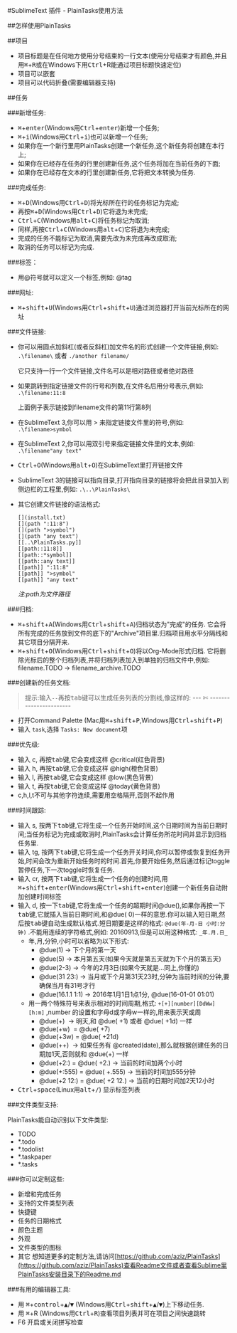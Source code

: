 #SublimeText 插件 - PlainTasks使用方法

##怎样使用PlainTasks

##项目

* 项目标题是在任何地方使用分号结束的一行文本(使用分号结束才有颜色,并且用<kbd>⌘</kbd>+<kbd>R</kbd>或在Windows下用<kbd>Ctrl</kbd>+R能通过项目标题快速定位)
* 项目可以嵌套
* 项目可以代码折叠(需要编辑器支持)

##任务

###新增任务:

* <kbd>⌘</kbd>+<kbd>enter</kbd>(Windows用<kbd>Ctrl</kbd>+<kbd>enter</kbd>)新增一个任务;
* <kbd>⌘</kbd>+<kbd>i</kbd>(Windows用<kbd>Ctrl</kbd>+<kbd>i</kbd>)也可以新增一个任务;
* 如果你在一个新行里用PlainTasks创建一个新任务,这个新任务将创建在本行上;
* 如果你在已经存在任务的行里创建新任务,这个任务将加在当前任务的下面;
* 如果你在已经存在文本的行里创建新任务,它将把文本转换为任务.

###完成任务:

* <kbd>⌘</kbd>+<kbd>D</kbd>(Windows用<kbd>Ctrl</kbd>+<kbd>D</kbd>)将光标所在行的任务标记为完成;
* 再按<kbd>⌘</kbd>+<kbd>D</kbd>(Windows用<kbd>Ctrl</kbd>+<kbd>D</kbd>)它将退为未完成;
* <kbd>Ctrl</kbd>+<kbd>C</kbd>(Windows用<kbd>alt</kbd>+<kbd>C</kbd>)将任务标记为取消;
* 同样,再按<kbd>Ctrl</kbd>+<kbd>C</kbd>(Windows用<kbd>alt</kbd>+<kbd>C</kbd>)它将退为未完成;
* 完成的任务不能标记为取消,需要先改为未完成再改成取消;
* 取消的任务可以标记为完成.

###标签：

* 用@符号就可以定义一个标签,例如: @tag

###网址:

* <kbd>⌘</kbd>+<kbd>shift</kbd>+<kbd>U</kbd>(Windows用<kbd>Ctrl</kbd>+<kbd>shift</kbd>+<kbd>U</kbd>)通过浏览器打开当前光标所在的网址

###文件链接:

* 你可以用圆点加斜杠(或者反斜杠)加文件名的形式创建一个文件链接,例如: `.\filename\` 或者 `./another filename/`

    它只支持一行一个文件链接,文件名可以是相对路径或者绝对路径

* 如果跳转到指定链接文件的行号和列数,在文件名后用分号表示,例如: `.\filename:11:8`

    上面例子表示链接到filename文件的第11行第8列

* 在SublimeText 3,你可以用 > 来指定链接文件里的符号,例如: `.\filename>symbol`
* 在SublimeText 2,你可以用双引号来指定链接文件里的文本,例如: `.\filename"any text"`
* <kbd>Ctrl</kbd>+<kbd>O</kbd>(Windows用<kbd>alt</kbd>+<kbd>O</kbd>)在SublimeText里打开链接文件
* SublimeText 3的链接可以指向目录,打开指向目录的链接将会把此目录加入到侧边栏的工程里,例如: `.\..\PlainTasks\`
* 其它创建文件链接的语法格式:

    ```
    [](install.txt)
    [](path ":11:8")
    [](path ">symbol")
    [](path "any text")
    [[..\PlainTasks.py]]
    [[path::11:8]]
    [[path::*symbol]]
    [[path::any text]]
    [[path]] ":11:8"
    [[path]] ">symbol"
    [[path]] "any text"
    ```
    *注:path为文件路径*

###归档:

* <kbd>⌘</kbd>+<kbd>shift</kbd>+<kbd>A</kbd>(Windows用<kbd>Ctrl</kbd>+<kbd>shift</kbd>+<kbd>A</kbd>)归档状态为"完成"的任务.
    它会将所有完成的任务放到文件的底下的"Archive"项目里.归档项目用水平分隔线和其它项目分隔开来.
* <kbd>⌘</kbd>+<kbd>shift</kbd>+<kbd>O</kbd>(Windows用<kbd>Ctrl</kbd>+<kbd>shift</kbd>+<kbd>O</kbd>)将以Org-Mode形式归档.
    它将删除光标后的整个归档列表,并将归档列表加入到单独的归档文件中,例如: filename.TODO → filename_archive.TODO

###创建新的任务文档:

>提示:输入`--`再按<kbd>tab</kbd>键可以生成任务列表的分割线,像这样的: --- ✄ -----------------------

* 打开Command Palette (Mac用<kbd>⌘</kbd>+<kbd>shift</kbd>+<kbd>P</kbd>,Windows用<kbd>Ctrl</kbd>+<kbd>shift</kbd>+<kbd>P</kbd>)
* 输入 `task`,选择 `Tasks: New document`项

###优先级:

* 输入 c, 再按<kbd>tab</kbd>键,它会变成这样 @critical(红色背景)
* 输入 h, 再按<kbd>tab</kbd>键,它会变成这样 @high(橙色背景)
* 输入 l, 再按<kbd>tab</kbd>键,它会变成这样 @low(黑色背景)
* 输入 t, 再按<kbd>tab</kbd>键,它会变成这样 @today(黄色背景)
* c,h,l,t不可与其他字符连续,需要用空格隔开,否则不起作用

###时间跟踪:

* 输入 s, 按两下<kbd>tab</kbd>键,它将生成一个任务开始时间,这个日期时间为当前日期时间;当任务标记为完成或取消时,PlainTasks会计算任务所花时间并显示到归档任务里.
* 输入 tg, 按两下<kbd>tab</kbd>键,它将生成一个任务开关时间,你可以暂停或恢复到任务开始,时间会改为重新开始任务时的时间.首先,你要开始任务,然后通过标记toggle暂停任务,下一次toggle时恢复任务.
* 输入 cr, 按两下<kbd>tab</kbd>键,它将生成一个任务的创建时间,用<kbd>⌘</kbd>+<kbd>shift</kbd>+<kbd>enter</kbd>(Windows用<kbd>Ctrl</kbd>+<kbd>shift</kbd>+<kbd>enter</kbd>)创建一个新任务自动附加创建时间标签
* 输入 d, 按一下<kbd>tab</kbd>键,它将生成一个任务的超期时间@due(),如果你再按一下<kbd>tab</kbd>键,它就插入当前日期时间,和@due( 0)一样的意思.你可以输入短日期,然后按<kbd>tab</kbd>键自动生成默认格式.短日期要是这样的格式: `@due(年-月-日 小时:分钟)` .不能用连续的字符格式,例如: 20160913,但是可以用这种格式: `_年.月.日_`
    - 年,月,分钟,小时可以省略为以下形式:
        - @due(1)           → 下个月的第一天
        - @due(5)           → 本月第五天(如果今天就是第五天就为下个月的第五天)
        - @due(2-3)         → 今年的2月3日(如果今天就是...同上,你懂的)
        - @due(31 23:)      → 当月或下个月第31天23时,分钟为当前时间的分钟,要确保当月有31号才行
        - @due(16.1.1 1:1)  → 2016年1月1日1点1分, @due(16-01-01 01:01)
    - 用一两个特殊符号来表示相对的时间周期,格式: `+[+][number][DdWw][h:m]` ,number 的设置和字母d或字母w一样的,用来表示天或周
        -  @due(+)   → 明天,和 @due( +1) 或者 @due( +1d) 一样
        -  @due(+w)  = @due( +7)
        -  @due(+3w) = @due( +21d)
        -  @due(++)  → 如果任务有 @created(date),那么就根据创建任务的日期加1天,否则就和 @due(+) 一样
        -  @due(+2:)    = @due( +2.)    →  当前的时间加两个小时
        -  @due(+:555)  = @due( +.555)  →  当前的时间加555分钟
        -  @due(+2 12:) = @due( +2 12.) →  当前的日期时间加2天12小时
* <kbd>Ctrl</kbd>+<kbd>space</kbd>(Linux用<kbd>alt</kbd>+<kbd>/</kbd>) 显示标签列表

###文件类型支持:

PlainTasks能自动识别以下文件类型:

* TODO
* *.todo
* *.todolist
* *.taskpaper
* *.tasks

###你可以定制这些:

* 新增和完成任务
* 支持的文件类型列表
* 快捷键
* 任务的日期格式
* 颜色主题
* 外观
* 文件类型的图标
* 其它
想知道更多的定制方法,请访问[https://github.com/aziz/PlainTasks](https://github.com/aziz/PlainTasks)查看Readme文件或者查看Sublime里PlainTasks安装目录下的Readme.md

###有用的编辑器工具:

* 用 <kbd>⌘</kbd>+<kbd>control</kbd>+<kbd>▲</kbd>/<kbd>▼</kbd> (Windows用<kbd>Ctrl</kbd>+<kbd>shift</kbd>+<kbd>▲</kbd>/<kbd>▼</kbd>)上下移动任务.
* 用 <kbd>⌘</kbd>+R (Windows用<kbd>Ctrl</kbd>+<kbd>R</kbd>)查看项目列表并可在项目之间快速跳转
* F6 开启或关闭拼写检查


















    